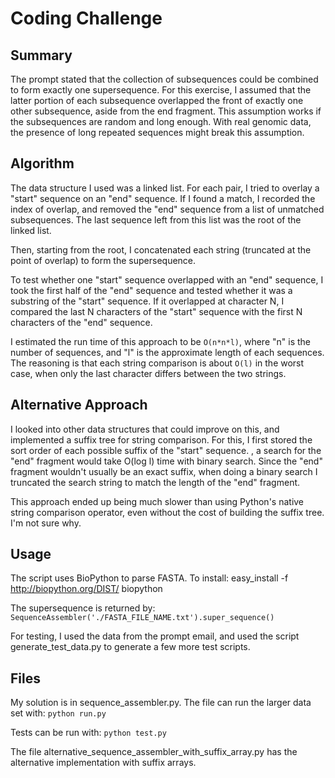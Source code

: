 # Coding Challenge

## Summary

The prompt stated that the collection of subsequences could be combined to form exactly one supersequence. For this 
exercise, I assumed that the latter portion of each subsequence overlapped the front of exactly one other subsequence, 
aside from the end fragment. This assumption works if the subsequences are random and long enough. With real genomic
data, the presence of long repeated sequences might break this assumption.

## Algorithm

The data structure I used was a linked list. For each pair, I tried to overlay a "start" sequence on an "end" sequence.
If I found a match, I recorded the index of overlap, and removed the "end" sequence from a list of unmatched
subsequences. The last sequence left from this list was the root of the linked list.

Then, starting from the root, I concatenated each string (truncated at the point of overlap) to form the supersequence. 

To test whether one "start" sequence overlapped with an "end" sequence, I took the first half of the "end" sequence and 
tested whether it was a substring of the "start" sequence. If it overlapped at character N, I compared the last N 
characters of the "start" sequence with the first N characters of the "end" sequence.
 
I estimated the run time of this approach to be `O(n*n*l)`, where "n" is the number of sequences, and "l" is the
approximate length of each sequences. The reasoning is that each string comparison is about `O(l)` in the worst case, when 
only the last character differs between the two strings.

## Alternative Approach

I looked into other data structures that could improve on this, and implemented a suffix tree for string comparison.
For this, I first stored the sort order of each possible suffix of the "start" sequence. , a search for
the "end" fragment would take O(log l) time with binary search. Since the "end" fragment wouldn't usually be an exact 
suffix, when doing a binary search I truncated the search string to match the length of the "end" fragment.

This approach ended up being much slower than using Python's native string comparison operator, even without the cost of
building the suffix tree. I'm not sure why.

## Usage

The script uses BioPython to parse FASTA. To install:
easy_install -f http://biopython.org/DIST/ biopython

The supersequence is returned by:
`SequenceAssembler('./FASTA_FILE_NAME.txt').super_sequence()`

For testing, I used the data from the prompt email, and used the script generate_test_data.py to generate a few more
test scripts.
 
 ## Files
 
My solution is in sequence_assembler.py. The file can run the larger data set with:
`python run.py`

Tests can be run with:
`python test.py`

The file alternative_sequence_assembler_with_suffix_array.py has the alternative implementation with suffix arrays.

